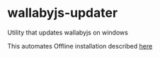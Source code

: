 # wallabyjs-updater

Utility that updates wallabyjs on windows

This automates Offline installation described [here](https://wallabyjs.com/docs/intro/troubleshooting.html)
